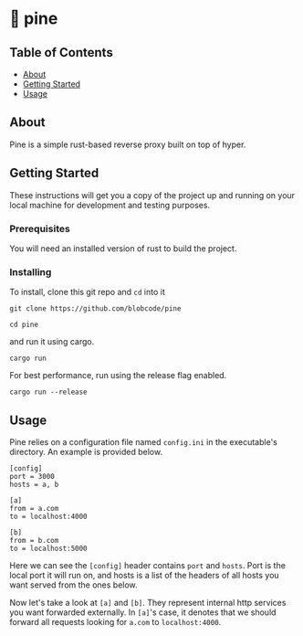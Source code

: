 # 🌲 pine

## Table of Contents

- [About](#about)
- [Getting Started](#getting_started)
- [Usage](#usage)

## About <a name = "about"></a>

Pine is a simple rust-based reverse proxy built on top of hyper.

## Getting Started <a name = "getting_started"></a>

These instructions will get you a copy of the project up and running on your local machine for development and testing purposes.
### Prerequisites

You will need an installed version of rust to build the project.

### Installing

To install, clone this git repo and `cd` into it

```
git clone https://github.com/blobcode/pine
```
```
cd pine
```
and run it using cargo.
```
cargo run
```
For best performance, run using the release flag enabled.
```
cargo run --release
```

## Usage <a name = "usage"></a>

Pine relies on a configuration file named `config.ini` in the executable's directory. An example is provided below.
```
[config]
port = 3000
hosts = a, b

[a]
from = a.com
to = localhost:4000

[b]
from = b.com
to = localhost:5000
```
Here we can see the `[config]` header contains `port` and `hosts`. Port is the local port it will run on, and hosts is a list of the headers of all hosts you want served from the ones below.

Now let's take a look at `[a]` and `[b]`. They represent internal http services you want forwarded externally. In `[a]`'s case, it denotes that we should forward all requests looking for `a.com` to `localhost:4000`.